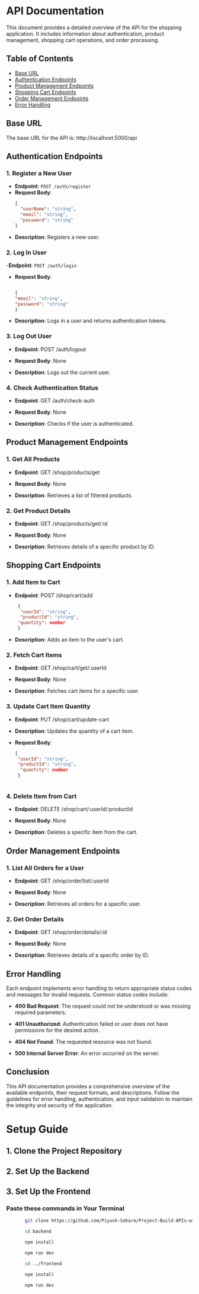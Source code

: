 
# API Documentation

This document provides a detailed overview of the API for the shopping application. It includes information about authentication, product management, shopping cart operations, and order processing.

## Table of Contents

- [Base URL](#base-url)
- [Authentication Endpoints](#authentication-endpoints)
- [Product Management Endpoints](#product-management-endpoints)
- [Shopping Cart Endpoints](#shopping-cart-endpoints)
- [Order Management Endpoints](#order-management-endpoints)
- [Error Handling](#error-handling)


## Base URL

The base URL for the API is:
http://localhost:5000/api



## Authentication Endpoints

### 1. Register a New User

- **Endpoint**: `POST /auth/register`
- **Request Body**:
  ```json
  {
    "userName": "string",
    "email": "string",
    "password": "string"
  }

- **Description**: Registers a new user.

### 2. Log In User
-**Endpoint**: `POST /auth/login`
- **Request Body**:
  ```json
  
  {
  "email": "string",
  "password": "string"
  }


- **Description**: Logs in a user and returns authentication tokens.

### 3\. Log Out User

*   **Endpoint**: POST /auth/logout
    
*   **Request Body**: None
    
*   **Description**: Logs out the current user.
    

### 4\. Check Authentication Status

*   **Endpoint**: GET /auth/check-auth
    
*   **Request Body**: None
    
*   **Description**: Checks if the user is authenticated.
    

Product Management Endpoints
----------------------------

### 1\. Get All Products

*   **Endpoint**: GET /shop/products/get
    
*   **Request Body**: None
    
*   **Description**: Retrieves a list of filtered products.
    

### 2\. Get Product Details

*   **Endpoint**: GET /shop/products/get/:id
    
*   **Request Body**: None
    
*   **Description**: Retrieves details of a specific product by ID.
    

Shopping Cart Endpoints
-----------------------

### 1\. Add Item to Cart

*   **Endpoint**: POST /shop/cart/add
     ```json
      {
       "userId": "string",
       "productId": "string",
      "quantity": number
      }

*   **Description**: Adds an item to the user's cart.
    

### 2\. Fetch Cart Items

*   **Endpoint**: GET /shop/cart/get/:userId
    
*   **Request Body**: None
    
*   **Description**: Fetches cart items for a specific user.
    

### 3\. Update Cart Item Quantity

*   **Endpoint**: PUT /shop/cart/update-cart
    
*   **Description**: Updates the quantity of a cart item.
   - **Request Body**:
      ```json
      {
       "userId": "string",
       "productId": "string",
        "quantity": number
       }
    

### 4\. Delete Item from Cart

*   **Endpoint**: DELETE /shop/cart/:userId/:productId
    
*   **Request Body**: None
    
*   **Description**: Deletes a specific item from the cart.

Order Management Endpoints
--------------------------

### 1\. List All Orders for a User

*   **Endpoint**: GET /shop/order/list/:userId
    
*   **Request Body**: None
    
*   **Description**: Retrieves all orders for a specific user.
    

### 2\. Get Order Details

*   **Endpoint**: GET /shop/order/details/:id
    
*   **Request Body**: None
    
*   **Description**: Retrieves details of a specific order by ID.
    

Error Handling
--------------

Each endpoint implements error handling to return appropriate status codes and messages for invalid requests. Common status codes include:

*   **400 Bad Request**: The request could not be understood or was missing required parameters.
    
*   **401 Unauthorized**: Authentication failed or user does not have permissions for the desired action.
    
*   **404 Not Found**: The requested resource was not found.
    
*   **500 Internal Server Error**: An error occurred on the server.
    

Conclusion
----------

This API documentation provides a comprehensive overview of the available endpoints, their request formats, and descriptions. Follow the guidelines for error handling, authentication, and input validation to maintain the integrity and security of the application.


# Setup Guide

## 1. Clone the Project Repository
## 2. Set Up the Backend
## 3. Set Up the Frontend

### Paste these commands in Your Terminal

```bash
       git clone https://github.com/Piyush-Sahare/Project-Build-APIs-with-Node.js-and-Express.js-for-Shoppyglobe-E-commerce.git

       cd backend

       npm install

       npm run dev

       cd ../frontend

       npm install

       npm run dev
    
